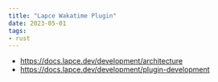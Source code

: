 ```yaml
---
title: "Lapce Wakatime Plugin"
date: 2023-05-01
tags:
- rust
---
```


- https://docs.lapce.dev/development/architecture
- https://docs.lapce.dev/development/plugin-development
